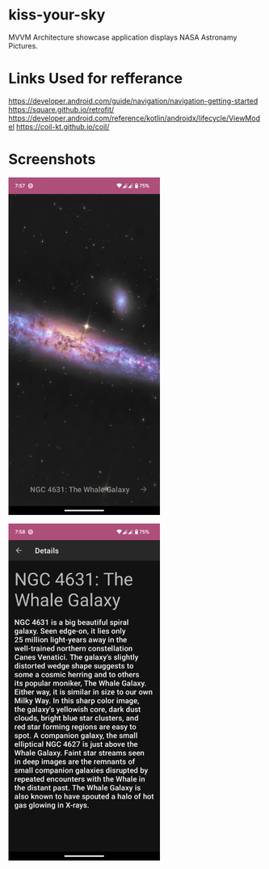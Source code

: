 # kiss-your-sky
MVVM Architecture showcase application displays NASA Astronamy Pictures.

# Links Used for refferance

https://developer.android.com/guide/navigation/navigation-getting-started
https://square.github.io/retrofit/
https://developer.android.com/reference/kotlin/androidx/lifecycle/ViewModel
https://coil-kt.github.io/coil/

# Screenshots

<img src="https://github.com/goputtanz/kiss-your-sky/blob/master/images/home.png" width="300"/><p>
<img src="https://github.com/goputtanz/kiss-your-sky/blob/master/images/details.png" width="300"/>
